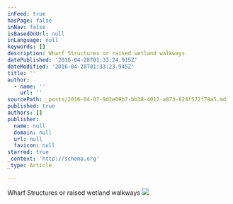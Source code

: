 ```yaml
---
inFeed: true
hasPage: false
inNav: false
isBasedOnUrl: null
inLanguage: null
keywords: []
description: Wharf Structures or raised wetland walkways
datePublished: '2016-04-28T01:33:24.915Z'
dateModified: '2016-04-28T01:33:23.945Z'
title: ''
author:
  - name: ''
    url: ''
sourcePath: _posts/2016-04-07-9d2e09b7-bb18-4012-a873-824f572f78a5.md
published: true
authors: []
publisher:
  name: null
  domain: null
  url: null
  favicon: null
starred: true
_context: 'http://schema.org'
_type: Article

---
```

Wharf Structures or raised wetland walkways
![](https://the-grid-user-content.s3-us-west-2.amazonaws.com/a11a59a5-45a6-4a59-945c-9d4d7f43c87a.jpg)
